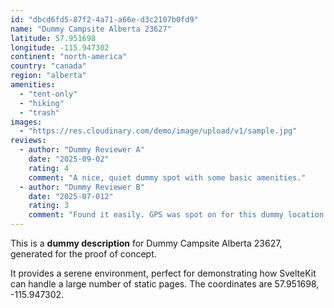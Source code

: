 ```yaml
---
id: "dbcd6fd5-87f2-4a71-a66e-d3c2107b0fd9"
name: "Dummy Campsite Alberta 23627"
latitude: 57.951698
longitude: -115.947302
continent: "north-america"
country: "canada"
region: "alberta"
amenities:
  - "tent-only"
  - "hiking"
  - "trash"
images:
  - "https://res.cloudinary.com/demo/image/upload/v1/sample.jpg"
reviews:
  - author: "Dummy Reviewer A"
    date: "2025-09-02"
    rating: 4
    comment: "A nice, quiet dummy spot with some basic amenities."
  - author: "Dummy Reviewer B"
    date: "2025-07-012"
    rating: 3
    comment: "Found it easily. GPS was spot on for this dummy location."
---
```


This is a **dummy description** for Dummy Campsite Alberta 23627, generated for the proof of concept.

It provides a serene environment, perfect for demonstrating how SvelteKit can handle a large number of static pages. The coordinates are 57.951698, -115.947302.
